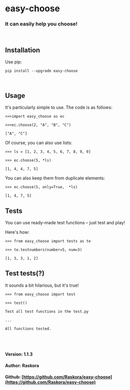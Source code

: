 # easy-choose

### It can easily help you choose!

<br>

## Installation
Use pip:

`pip install --upgrade easy-choose`

<br>

## Usage
It's particularly simple to use. The code is as follows:

`>>>import easy_choose as ec`

`>>>ec.choose(2, "A", "B", "C")`

`["A", "C"]`

Of course, you can also use lists:

`>>> ls = [1, 2, 3, 4, 5, 6, 7, 8, 9, 0]`

`>>> ec.choose(5, *ls)`

`[1, 4, 4, 7, 5]`

You can also keep them from duplicate elements:

`>>> ec.choose(5, only=True,  *ls)`

`[1, 4, 7, 5]`

## Tests

You can use ready-made test functions – just test and play!

Here's how:

`>>> from easy_choose import tests as te`

`>>> te.testnumbers(number=5, num=3)`

`[1, 3, 3, 1, 2]`

## Test tests(?)
It sounds a bit hilarious, but it's true!

`>>> from easy_choose import test`

`>>> test()`

`Test all test functions in the test.py`

`...`

`All functions tested.`

<br>
<br>

#### Version: 1.1.3

#### Author: Raskora

#### Github: [https://github.com/Raskora/easy-choose](https://github.com/Raskora/easy-choose)